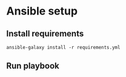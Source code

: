# Ansible setup

## Install requirements

```
ansible-galaxy install -r requirements.yml
```

## Run playbook

```

```
